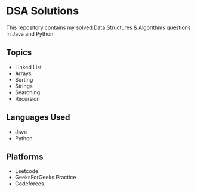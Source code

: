 # DSA Solutions

This repository contains my solved Data Structures & Algorithms questions in Java and Python.

## Topics
- Linked List
- Arrays
- Sorting
- Strings
- Searching
- Recursion

## Languages Used
- Java
- Python

## Platforms
- Leetcode
- GeeksForGeeks Practice
- Codeforces
